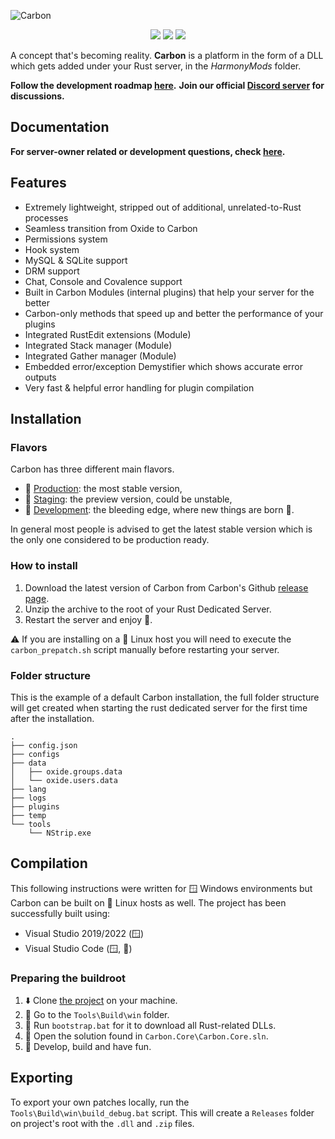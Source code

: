 ![Carbon](https://i.imgur.com/sG6X07A.jpg)

<p align="center">
  <a href="https://github.com/Carbon-Modding/Carbon.Core/actions/workflows/develop-build.yml"><img src="https://github.com/Carbon-Modding/Carbon.Core/actions/workflows/develop-build.yml/badge.svg"></a>
  <a href="https://github.com/Carbon-Modding/Carbon.Core/actions/workflows/staging-build.yml"><img src="https://github.com/Carbon-Modding/Carbon.Core/actions/workflows/staging-build.yml/badge.svg"></a>
  <a href="https://github.com/Carbon-Modding/Carbon.Core/actions/workflows/production-build.yml"><img src="https://github.com/Carbon-Modding/Carbon.Core/actions/workflows/production-build.yml/badge.svg?branch=production"></a>
</p>


A concept that's becoming reality.
**Carbon** is a platform in the form of a DLL which gets added under your Rust server, in the *HarmonyMods* folder. 

**Follow the development roadmap [here](https://github.com/orgs/CarbonCommunity/projects/1).**
**Join our official [Discord server](https://discord.gg/eXPcNKK4yd) for discussions.**

## Documentation

**For server-owner related or development questions, check [here](https://carboncommunity.gitbook.io/docs).**

## Features
* Extremely lightweight, stripped out of additional, unrelated-to-Rust processes
* Seamless transition from Oxide to Carbon
* Permissions system
* Hook system
* MySQL & SQLite support
* DRM support
* Chat, Console and Covalence support
* Built in Carbon Modules (internal plugins) that help your server for the better
* Carbon-only methods that speed up and better the performance of your plugins
* Integrated RustEdit extensions (Module)
* Integrated Stack manager (Module)
* Integrated Gather manager (Module)
* Embedded error/exception Demystifier which shows accurate error outputs
* Very fast & helpful error handling for plugin compilation

## Installation

### Flavors
Carbon has three different main flavors.

- 🥇 [Production]: the most stable version,
- 🥈 [Staging]: the preview version, could be unstable,
- 🥉 [Development]: the bleeding edge, where new things are born 🍼.

In general most people is advised to get the latest stable version which is the only one considered to be production ready.

### How to install
1. Download the latest version of Carbon from Carbon's Github [release page][2].
2. Unzip the archive to the root of your Rust Dedicated Server.
3. Restart the server and enjoy 🎉.

⚠️ If you are installing on a 🐧 Linux host you will need to execute the `carbon_prepatch.sh` script manually before restarting your server.

### Folder structure
This is the example of a default Carbon installation, the full folder structure will get created when starting the rust dedicated server for the first time after the installation.

```
.
├── config.json
├── configs
├── data
│   ├── oxide.groups.data
│   └── oxide.users.data
├── lang
├── logs
├── plugins
├── temp
└── tools
    └── NStrip.exe
```

## Compilation

This following instructions were written for 🪟 Windows environments but Carbon can be built on 🐧 Linux hosts as well.
The project has been successfully built using:
  - Visual Studio 2019/2022 (🪟)
  - Visual Studio Code (🪟, 🐧)

### Preparing the buildroot

1. ⬇️ Clone [the project][1] on your machine.
2. 📂 Go to the `Tools\Build\win` folder.
3. 👟 Run `bootstrap.bat` for it to download all Rust-related DLLs.
4. 📒 Open the solution found in `Carbon.Core\Carbon.Core.sln`.
5. 🚀 Develop, build and have fun.

## Exporting

To export your own patches locally, run the `Tools\Build\win\build_debug.bat` script.
This will create a `Releases` folder on project's root with the `.dll` and `.zip` files. 

[1]: https://github.com/Carbon-Modding/Carbon.Core
[2]: (hhttps://github.com/Carbon-Modding/Carbon.Core/releases/latest)

[production]: https://github.com/Carbon-Modding/Carbon.Core/releases/latest
[staging]: https://github.com/Carbon-Modding/Carbon.Core/releases/tag/staging_build
[development]: https://github.com/Carbon-Modding/Carbon.Core/releases/tag/develop_build
